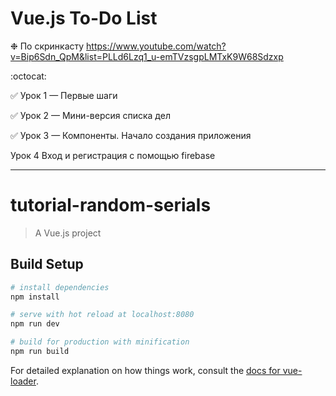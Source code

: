 # Vue.js To-Do List

❉ По скринкасту https://www.youtube.com/watch?v=Bip6Sdn_QpM&list=PLLd6Lzq1_u-emTVzsgpLMTxK9W68Sdzxp

:octocat:

:white_check_mark: Урок 1 — Первые шаги

:white_check_mark: Урок 2 — Мини-версия списка дел

:white_check_mark: Урок 3 — Компоненты. Начало создания приложения

Урок 4 Вход и регистрация с помощью firebase

---

# tutorial-random-serials

> A Vue.js project

## Build Setup

``` bash
# install dependencies
npm install

# serve with hot reload at localhost:8080
npm run dev

# build for production with minification
npm run build
```

For detailed explanation on how things work, consult the [docs for vue-loader](http://vuejs.github.io/vue-loader).
